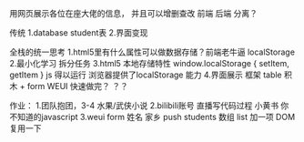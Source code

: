 用网页展示各位在座大佬的信息，
并且可以增删查改
前端 后端 分离？

传统
1.database student表
2.界面变现

全栈的统一思考
1.html5里有什么属性可以做数据存储？前端老牛逼
localStorage    
2.最小化学习
    拆分任务
3.html5 本地存储特性 window.localStorage { setItem, getItem }
    js 得以运行
    浏览器提供了localStorage 能力
4.界面展示 框架
    table 积木 + form WEUI
    快速做完？ ？？

作业：
    1.团队抱团，3-4 水果/武侠小说
    2.bilibili账号 直播写代码过程
        小黄书 你不知道的javascript
    3.weui form
    姓名 家乡 push students 数组
    list 加一项 DOM 复用一下